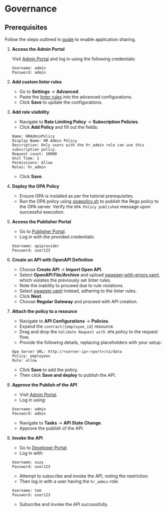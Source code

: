 # Governance

## Prerequisites

Follow the steps outlined in [guide](https://apim.docs.wso2.com/en/latest/consume/manage-application/sharing-applications/sharing-applications/) to enable application sharing.

1. **Access the Admin Portal**

    Visit [Admin Portal](https://localhost:9443/admin) and log in using the following credentials:

    ```
    Username: admin
    Password: admin
    ```

2. **Add custom linter rules**
   - Go to **Settings** → **Advanced**.
   - Paste the [linter rules](../resources/scripts/linter-rules/rule.json) into the advanced configurations.
   - Click **Save** to update the configurations.

3. **Add role visibility**
   - Navigate to **Rate Limiting Policy** → **Subscription Policies**.
   - Click **Add Policy** and fill out the fields:
   ```
   Name: HRAdminPolicy
   Display Name: HR Admin Policy
   Description: Only users with the hr_admin role can use this subscription policy.
   Request count: 10000
   Unit Time: 1
   Permissions: Allow
   Roles: hr_admin
   ```
   - Click **Save**.

4. **Deploy the OPA Policy**
   - Ensure OPA is installed as per the tutorial prerequisites.
   - Run the OPA policy using [opapolicy.sh](../resources/scripts/opa/opapolicy.sh) to publish the Rego policy to the OPA server. Verify the `OPA Policy published` message upon successful execution.

5. **Access the Publisher Portal**
   - Go to [Publisher Portal](https://localhost:9443/publisher).
   - Log in with the provided credentials:
   ```
   Username: apiprovider
   Password: user123
   ```

6. **Create an API with OpenAPI Definition**
   - Choose **Create API** → **Import Open API**.
   - Select **OpenAPI File/Archive** and upload [swagger-with-errors.yaml](../resources/APIs/employee/swagger-with-errors.yaml), which violates the previously set linter rules.
   - Note the inability to proceed due to rule violations.
   - Select [swagger.yaml](../resources/APIs/employee/swagger.yaml) instead, adhering to the linter rules.
   - Click **Next**.
   - Choose **Regular Gateway** and proceed with API creation.

7. **Attach the policy to a resource**
   - Navigate to **API Configurations** → **Policies**.
   - Expand the `contract/{employee_id}` resource.
   - Drag and drop the `Validate Request with OPA` policy to the request flow.
   - Provide the following details, replacing placeholders with your setup:
   ```
   Opa Server URL: http://<server-ip>:<port>/v1/data
   Policy: employees
   Rule: allow
   ```
   - Click **Save** to add the policy.
   - Then click **Save and deploy** to publish the API.

8. **Approve the Publish of the API**
   - Visit [Admin Portal](https://localhost:9443/admin).
   - Log in using:
   ```
   Username: admin
   Password: admin
   ```
   - Navigate to **Tasks** → **API State Change**.
   - Approve the publish of the API.

9. **Invoke the API**
    - Go to [Developer Portal](https://localhost:9443/devportal).
    - Log in with:
    ```
    Username: suzy
    Password: user123
    ```
    - Attempt to subscribe and invoke the API, noting the restriction.
    - Then log in with a user having the `hr_admin` role:
    ```
    Username: tom
    Password: user123
    ```
    - Subscribe and invoke the API successfully.
